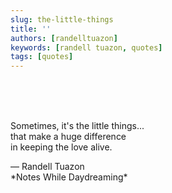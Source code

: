 ```yaml
---
slug: the-little-things
title: ''
authors: [randelltuazon]
keywords: [randell tuazon, quotes]
tags: [quotes]
---
```


<br/><br/><br/>

Sometimes, it's the little things...  
that make a huge difference  
in keeping the love alive.  

<footer>
  — Randell Tuazon 
  <div class="text-xs mt-2 text-stone-500">*Notes While Daydreaming*</div>
</footer>
